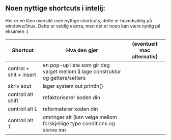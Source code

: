 ## Noen nyttige shortcuts i intelij: 

Her er en liten oversikt over nyttige shortcuts, dette er hovedsaklig på windows/linux. Dette er veldig ekstra, men det er noen kan være nyttig på eksamen :)


| **Shortcut**             | **Hva den gjør**                                                                | (eventuelt mac alternativ) |
|--------------------------|---------------------------------------------------------------------------------|----------------------------|
| control + shit  + insert | en pop-up liste som gir deg valget mellom å lage construktur og getters/setters |                            |
| skriv sout               | lager system out println()                                                      |                            |
| controll alt shift       | refaktoriserer koden din                                                        |                            |
| controll alt L           | reformaterer koden din                                                          ||
 | controll alt T | omringer alt (kan velge mellom forskjellige type conditions og skrive inn       |